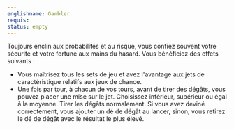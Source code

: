 ```yaml
---
englishname: Gambler
requis:
status: empty
---
```

Toujours enclin aux probabilités et au risque, vous confiez souvent votre sécurité et votre fortune aux mains du hasard. Vous bénéficiez des effets suivants : 

 - Vous maîtrisez tous les sets de jeu et avez l'avantage aux jets de caractéristique relatifs aux jeux de chance.
 - Une fois par tour, à chacun de vos tours, avant de tirer des dégâts, vous pouvez placer une mise sur le jet. Choisissez inférieur, supérieur ou égal à la moyenne. Tirer les dégâts normalement. Si vous avez deviné correctement, vous ajouter un dé de dégât au lancer, sinon, vous retirez le dé de dégât avec le résultat le plus élevé. 
